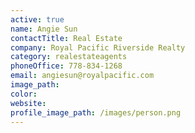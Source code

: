 ```yaml
---
active: true
name: Angie Sun
contactTitle: Real Estate
company: Royal Pacific Riverside Realty
category: realestateagents
phoneOffice: 778-834-1268
email: angiesun@royalpacific.com
image_path:
color:
website:
profile_image_path: /images/person.png
---
```




